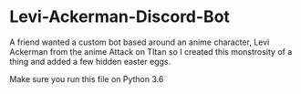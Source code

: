 # Levi-Ackerman-Discord-Bot
A friend wanted a custom bot based around an anime character, Levi Ackerman from the anime Attack on TItan so I created this monstrosity of a thing and added a few hidden easter eggs.


Make sure you run this file on Python 3.6

